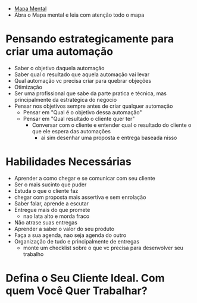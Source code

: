 - [Mapa Mental](https://www.mindmeister.com/app/map/3104263941?t=2J8aovFNH3)
- Abra o Mapa mental e leia com atenção todo o mapa
# Pensando estrategicamente para criar uma automação
- Saber o objetivo daquela automação
- Saber qual o resultado que aquela automação vai levar
- Qual automação vc precisa criar para quebrar objeções
- Otimização
- Ser uma profissional que sabe da parte pratica e técnica, mas principalmente da estratégica do negocio
- Pensar nos objetivos sempre antes de criar qualquer automação
	- Pensar em "Qual é o objetivo dessa automação"
	- Pensar em "Qual resultado o cliente quer ter"
		- Conversar com o cliente e entender qual o resultado do cliente o que ele espera das automações
			- ai sim desenhar uma proposta e entrega baseada nisso

# Habilidades Necessárias
- Aprender a como chegar e se comunicar com seu cliente
- Ser o mais sucinto que puder
- Estuda o que o cliente faz
- chegar com proposta mais assertiva e sem enrolação
- Saber falar, aprende a escutar
- Entregue mais do que promete
	- nao lata alto e morda fraco
- Não atrase suas entregas
- Aprender a saber o valor do seu produto
- Faça a sua agenda, nao seja agenda do outro
- Organização de tudo e principalmente de entregas
	- monte um checklist sobre o que vc precisa para desenvolver seu trabalho
# Defina o Seu Cliente Ideal. Com quem Você Quer Trabalhar?
